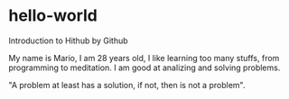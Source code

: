 # hello-world
Introduction to Hithub by Github

My name is Mario, I am 28 years old, I like learning too many stuffs, from programming to meditation. 
I am good at analizing and solving problems. 

"A problem at least has a solution, if not, then is not a problem". 
